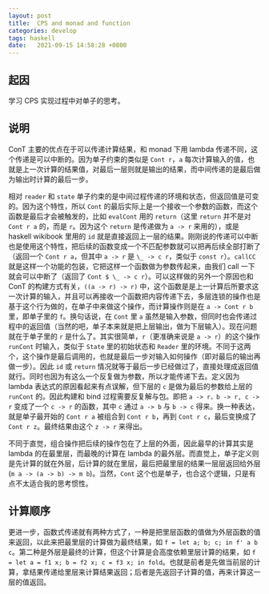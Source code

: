 ```yaml
---
layout: post
title:  CPS and monad and function
categories: develop
tags: haskell
date:   2021-09-15 14:58:28 +0800
---
```

## 起因

学习 CPS 实现过程中对单子的思考。

<!-- more -->

## 说明
ConT 主要的优点在于可以传递计算结果，和 monad 下用 lambda 传递不同，这个传递是可以中断的。因为单子约束的类似是 `Cont r`，`a` 每次计算输入的值，也就是上一次计算的结果值，对最后一层则就是输出的结果，而中间传递的是最后做为输出时计算的最后一步。

相对 `reader` 和 `state` 单子约束的是中间过程传递的环境和状态，但返回值是可变的。因为这个特性，所以 `Cont` 的最后实际上是一个接收一个参数的函数，而这个函数是最后才会被触发的，比如 `evalCont` 用的 `return`（这里 `return` 并不是对 `Cont r a` 的，而是 `r`。因为这个 `return` 是传递做为 `a -> r` 来用的），或是 haskell wikibook 里用的 `id` 就是直接返回上一层的结果。刚刚说的传递可以中断也是使用这个特性，把后续的函数变成一个不匹配参数就可以把再后续全部打断了（返回一个 `Cont r a`，但其中 `a -> r` 是 `\_ -> c r`，类似于 `const r`）。`callCC` 就是这样一个功能的包装，它把这样一个函数做为参数传起来，由我们 call 一下就会可以中断了（返回了 `Cont $ \_ -> c r`）。可以这样做的另外一个原因也和 ConT 的构建方式有关，`((a -> r) -> r)` 中，这个函数是是上一计算后所要求这一次计算的输入，并且可以再接收一个函数把内容传递下去，多层连锁的操作也是基于这个行为做的，在单子中来做这个操作，而计算操作则是在 `a -> Cont r b` 里，即单子里的 `f`。换句话说，在 `Cont` 里 `a` 虽然是输入参数，但同时也会传递过程中的返回值（当然的吧，单子本来就是把上层输出，做为下层输入）。现在问题就在于单子里的 `r` 是什么了。其实很简单，`r`（更准确来说是 `a -> r`）的这个操作 `runCont` 时输入，类似于 `State` 里的初始状态和 `Reader` 里的环境。不同于这两个，这个操作是最后调用的，也就是最后一步对输入如何操作（即对最后的输出再做一步）。因此 `id` 或 `return` 情况就等于最后一步已经做过了，直接处理成返回值就行。同时也因为有这么一个反复做为参数，所以才能传递下去。定义因为 lambda 表达式的原因看起来有点误解，但下层的 `c` 是做为最后的参数给上层的 `runCont` 的。因此构建和 bind 过程需要反复解与包。即把 `a -> r，b -> r, c -> r` 变成了一个 `c -> r` 的函数，其中 `c` 通过 `a -> b` 与 `b -> c` 得来。换一种表达，就是单子最开始的 `Cont r a` 被组合到 `Cont r b`，再到 `Cont r c`，最后变换成了 `Cont r z`。最终结果由这个 `z -> r` 来得出。

不同于直觉，组合操作把后续的操作包在了上层的外面，因此最早的计算其实是 lambda 的在最里层，而最晚的计算在 lambda 的最外层。而直觉上，单子定义则是先计算的就在外层，后计算的就在里层，最后把最里层的结果一层层返回给外层 (`m a -> (a -> b) -> m b`)。当然，`Cont` 这个也是单子，也合这个逻辑，只是有点不太适合我的思考惯性。

## 计算顺序
更进一步，函数式传递就有两种方式了，一种是把里层函数的值做为外层函数的值来返回，以此来把最里层的计算做为最终结果，如 `f = let a; b; c; in f' a b c`。第二种是外层是最终的计算，但这个计算是会高度依赖里层计算的结果，如 `f = let a = f1 x; b = f2 x; c = f3 x; in fold`。也就是前者是先做当前层的计算，拿结果传递给里层来计算结果返回；后者是先返回子计算的值，再来计算这一层的值返回。

